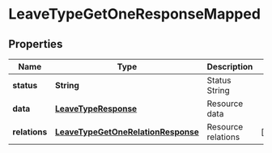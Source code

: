 

# LeaveTypeGetOneResponseMapped


## Properties

| Name | Type | Description | Notes |
|------------ | ------------- | ------------- | -------------|
|**status** | **String** | Status String |  |
|**data** | [**LeaveTypeResponse**](LeaveTypeResponse.md) | Resource data |  |
|**relations** | [**LeaveTypeGetOneRelationResponse**](LeaveTypeGetOneRelationResponse.md) | Resource relations |  [optional] |



